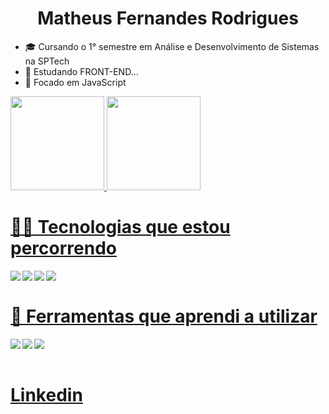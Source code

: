 <h1 align="center">Matheus Fernandes Rodrigues</h1>
<ul>
   <li>🎓 Cursando o 1° semestre em Análise e Desenvolvimento de Sistemas<br>na SPTech</li>
   <li>🔭 Estudando FRONT-END...</li>
   <li>🌱 Focado em JavaScript</li>
</ul>


<div>
  <a href="https://github.com/fernandeeess">
  <img height="150em" src="https://github-readme-stats.vercel.app/api?username=fernandeeess&show_icons=true&theme=shades-of-purple&include_all_commits=true&count_private=true"/>
  <img height="150em" src="https://github-readme-stats.vercel.app/api/top-langs/?username=fernandeeess&layout=compact&langs_count=7&theme=shades-of-purple"/>
</div>

  <h1>🏃‍♂️ Tecnologias que estou percorrendo</h1>
 
  
  <div style="display: inline_block">
<img align="left" src="https://img.shields.io/badge/HTML5-E34F26?style=for-the-badge&logo=html5&logoColor=white" >
     
<img align="left" src="https://img.shields.io/badge/CSS-239120?&style=for-the-badge&logo=css3&logoColor=white">

<img align="left" src="https://img.shields.io/badge/JavaScript-F7DF1E?style=for-the-badge&logo=javascript&logoColor=black">
     
<img align="left" src="https://img.shields.io/badge/MySQL-02569B?style=for-the-badge&logo=mysql&logoColor=white">
    
<br>
</div>
</div>

  <h1>🔧 Ferramentas que aprendi a utilizar</h1>
  
<img align="left" src="https://img.shields.io/badge/Netlify-43853D?style=for-the-badge&logo=netlify&logoColor=white">
<img align="left" src="https://img.shields.io/badge/Trello-0052CC?style=for-the-badge&logo=trello&logoColor=white">
<img align="left" src="https://img.shields.io/badge/GitHub-100000?style=for-the-badge&logo=github&logoColor=white">
<br>
<br>

 
  <h1><a href="https://www.linkedin.com/in/matheus-fernandes-rodrigues-90445b20b/">Linkedin<a></h1>
 
  <div> 
  
 

 
</div>
</div>
